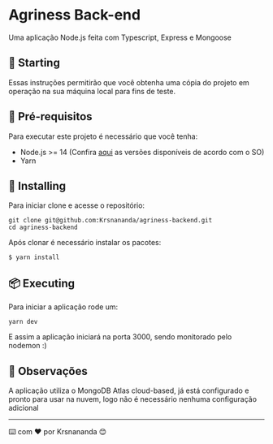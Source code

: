 # Agriness Back-end
Uma aplicação Node.js feita com Typescript, Express e Mongoose 


## 🚀 Starting
Essas instruções permitirão que você obtenha uma cópia do projeto em operação na sua máquina local para fins de teste.

## 📜 Pré-requisitos
 
 Para executar este projeto é necessário que você tenha:
 
 * Node.js >= 14 (Confira [aqui](https://nodejs.org/dist/v14.16.0/) as versões disponíveis de acordo com o SO)
 * Yarn

## 🔧 Installing

Para iniciar clone e acesse o repositório:

```
git clone git@github.com:Krsnananda/agriness-backend.git
cd agriness-backend
```

Após clonar é necessário instalar os pacotes: 

```
$ yarn install
```


## 📦 Executing

Para iniciar a aplicação rode um:

```
yarn dev
```

E assim a aplicação iniciará na porta 3000, sendo monitorado pelo nodemon :)


## 📌 Observações

A aplicação utiliza o MongoDB Atlas cloud-based, já está configurado e pronto para usar na nuvem, logo não é necessário nenhuma configuração adicional

---

⌨️ com ❤️ por Krsnananda 😊
